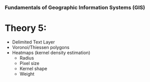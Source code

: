 ### Fundamentals of Geographic Information Systems (GIS)

# Theory 5: 

- Delimited Text Layer
- Voronoi/Thiessen polygons
- Heatmaps (kernel density estimation)
	- Radius
	- Pixel size
	- Kernel shape
	- Weight
<!--stackedit_data:
eyJoaXN0b3J5IjpbLTExMjMxMjMyNDQsLTY5MTM3ODUwOV19
-->